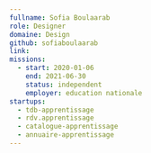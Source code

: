 ```yaml
---
fullname: Sofia Boulaarab
role: Designer
domaine: Design
github: sofiaboulaarab 
link:
missions: 
  - start: 2020-01-06 
    end: 2021-06-30
    status: independent
    employer: education nationale
startups: 
  - tdb-apprentissage
  - rdv.apprentissage
  - catalogue-apprentissage
  - annuaire-apprentissage
---
```


